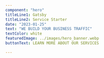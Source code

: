 ```yaml
---
component: "hero"
titleLine1: Gatsby
titleLine2: Service Starter
date: "2023-01-25"
text: "WE BUILD YOUR BUSINESS TRAFFIC"
textColor: white
featuredImage: ../images/hero_banner.webp
buttonText: LEARN MORE ABOUT OUR SERVICES

---
```

